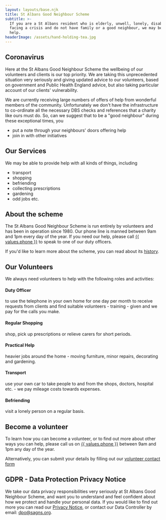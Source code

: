 ```yaml
---
layout: layouts/base.njk
title: St Albans Good Neighbour Scheme
subtitle: >-
  If you are a St Albans resident who is elderly, unwell, lonely, disabled, or
  facing a crisis and do not have family or a good neighbour, we may be able to
  help.
headerImage: /assets/hand-holding-tea.jpg
---
```

## **Coronavirus**

Here at the St Albans Good Neighbour Scheme the wellbeing of our volunteers and clients is our top priority. We are taking this unprecedented situation very seriously and giving updated advice to our volunteers, based on government and Public Health England advice, but also taking particular account of our clients' vulnerability.

We are currently receiving large numbers of offers of help from wonderful members of the community. Unfortunately we don't have the infrastructure to co-ordinate all the necessary DBS checks and references that a charity like ours must do. So, can we suggest that to be a "good neighbour" during these exceptional times, you

* put a note through your neighbours' doors offering help 
* join in with other initiatives

## Our Services

We may be able to provide help with all kinds of things, including

* transport
* shopping
* befriending
* collecting prescriptions
* gardening
* odd jobs etc.

## About the scheme

The St Albans Good Neighbour Scheme is run entirely by volunteers and has been in operation since 1980. Our phone line is manned between 9am and 1pm every day of the year. If you need our help, please call <a href="tel:{{ values.phone }}">{{ values.phone }}</a> to speak to one of our duty officers.

If you'd like to learn more about the scheme, you can read about its [history](/history).

## Our Volunteers

We always need volunteers to help with the following roles and activities:

#### Duty Officer

to use the telephone in your own home for one day per month to receive requests from clients and find suitable volunteers - training - given and we pay for the calls you make.

#### Regular Shopping

shop, pick up prescriptions or relieve carers for short periods.

#### Practical Help

heavier jobs around the home - moving furniture, minor repairs, decorating and gardening.

#### Transport

use your own car to take people to and from the shops, doctors, hospital etc. - we pay mileage costs towards expenses.

#### Befriending

visit a lonely person on a regular basis.

## Become a volunteer

To learn how you can become a volunteer, or to find out more about other ways you can help, please call us on <a href="tel:{{ values.phone }}">{{ values.phone }}</a> between 9am and 1pm any day of the year.

Alternatively, you can submit your details by filling out our [volunteer contact form](/assets/volunteer-form.doc)

## GDPR - Data Protection Privacy Notice

We take our data privacy responsibilities very seriously at St Albans Good Neighbour Scheme, and want you to understand and feel confident about how we protect and handle your personal data. If you would like to find out more you can read our [Privacy Notice](/assets/gdpr_privacy_policy.pdf), or contact our Data Controller by email: [dpo@sagns.org](mailto:rajesv@yahoo.co.uk).